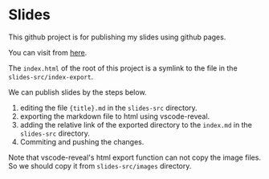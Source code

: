 # Slides

This github project is for publishing my slides using github pages.

You can visit from [here](https://matts966.github.io/slides).

The `index.html` of the root of this project is a symlink to the file in the `slides-src/index-export`.

We can publish slides by the steps below.

1. editing the file `{title}.md` in the `slides-src` directory.
2. exporting the markdown file to html using vscode-reveal.
3. adding the relative link of the exported directory to the `index.md` in the `slides-src` directory.
4. Commiting and pushing the changes.

Note that vscode-reveal's html export function can not copy the image files. So we should copy it from `slides-src/images` directory.
